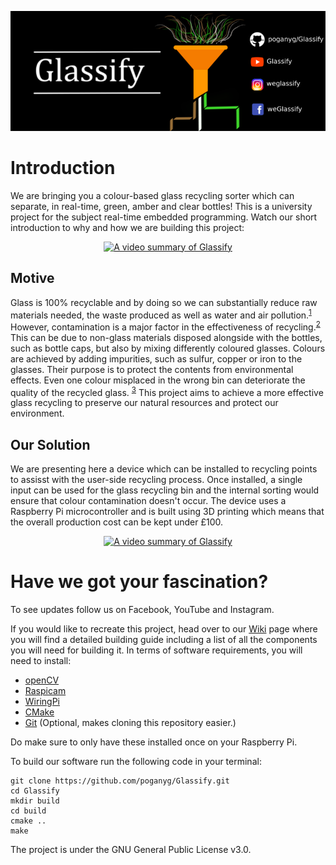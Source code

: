 
<p align="center">
  <img src="https://github.com/poganyg/Glassify/blob/master/CoverPhoto.png" alt="Glassify cover photo"> 
</p>

# Introduction

We are bringing you a colour-based glass recycling sorter which can separate, in real-time, green, amber and clear bottles!
This is a university project for the subject real-time embedded programming. Watch our short introduction to why and how we are building this project:

<p align="center">
  <a href="https://www.youtube.com/watch?v=iapjhaJnOS8" target="_blank">
  <img src="https://img.youtube.com/vi/iapjhaJnOS8/0.jpg" alt="A video summary of Glassify"> 
  </a>
</p>


## Motive

Glass is 100% recyclable and by doing so we can substantially reduce raw materials needed, the waste produced as well as water and air pollution.<sup>[1](https://www.glassrecycle.co.uk/Why-Recycle/Facts--Figures/)</sup> However, contamination is a major factor in the effectiveness of recycling.<sup>[2](https://wasterecycling.org/news/426888/NWRA-Celebrates-America-Recycles-Day.htm)</sup> This can be due to non-glass materials disposed alongside with the bottles, such as bottle caps, but also by mixing differently coloured glasses. Colours are achieved by adding impurities, such as sulfur, copper or iron to the glasses. Their purpose is to protect the contents from environmental effects. Even one colour misplaced in the wrong bin can deteriorate the quality of the recycled glass. <sup>[3](https://recyclenation.com/2014/09/recycling-glass-does-color-matter/)</sup> This project aims to achieve a more effective glass recycling to preserve our natural resources and protect our environment. 

## Our Solution

We are presenting here a device which can be installed to recycling points to assisst with the user-side recycling process. Once installed, a single input can be used for the glass recycling bin and the internal sorting would ensure that colour contamination doesn't occur. The device uses a Raspberry Pi microcontroller and is built using 3D printing which means that the overall production cost can be kept under £100. 

<p align="center">
  <a href="https://www.youtube.com/watch?v=UAzmWVJm4zI" target="_blank">
  <img src="https://img.youtube.com/vi/UAzmWVJm4zI/0.jpg" alt="A video summary of Glassify"> 
  </a>
</p>



# Have we got your fascination?

To see updates follow us on Facebook, YouTube and Instagram.

If you would like to recreate this project, head over to our [Wiki](https://github.com/poganyg/Glassify/wiki) page where you will find a detailed building guide including a list of all the components you will need for building it. In terms of software requirements, you will need to install:

* [openCV](https://opencv.org/releases.html)
* [Raspicam](http://www.uco.es/investiga/grupos/ava/node/40?fbclid=IwAR3oNeb0COuL_Odd_C1q-Dq5YQPJ6SrulXHsiW9hHNv8-BaiqOYJpjWOB74)
* [WiringPi](http://wiringpi.com/download-and-install/)
* [CMake](https://cmake.org/install/)
* [Git](https://git-scm.com/downloads) (Optional, makes cloning this repository easier.)

Do make sure to only have these installed once on your Raspberry Pi.

To build our software run the following code in your terminal:
```
git clone https://github.com/poganyg/Glassify.git
cd Glassify
mkdir build
cd build
cmake ..
make
```

The project is under the GNU General Public License v3.0.
